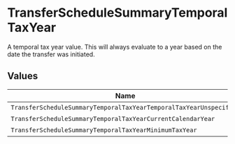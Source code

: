 # TransferScheduleSummaryTemporalTaxYear

A temporal tax year value. This will always evaluate to a year based on the date the transfer was initiated.


## Values

| Name                                                               | Value                                                              |
| ------------------------------------------------------------------ | ------------------------------------------------------------------ |
| `TransferScheduleSummaryTemporalTaxYearTemporalTaxYearUnspecified` | TEMPORAL_TAX_YEAR_UNSPECIFIED                                      |
| `TransferScheduleSummaryTemporalTaxYearCurrentCalendarYear`        | CURRENT_CALENDAR_YEAR                                              |
| `TransferScheduleSummaryTemporalTaxYearMinimumTaxYear`             | MINIMUM_TAX_YEAR                                                   |